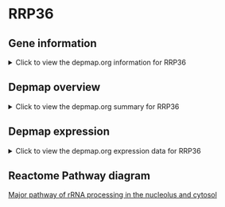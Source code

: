 <h1>RRP36</h1>

<h2>Gene information</h2>
<details>
  <summary>Click to view the depmap.org information for RRP36</summary>
  <iframe src="https://depmap.org/portal/gene/RRP36?tab=about" style="border:none;width:100%;height:800px"></iframe>
</details>

<h2>Depmap overview</h2>
<details>
  <summary>Click to view the depmap.org summary for RRP36</summary>
  <iframe src="https://depmap.org/portal/gene/RRP36?tab=overview" style="border:none;width:100%;height:800px"></iframe>
</details>

<h2>Depmap expression</h2>
<details>
  <summary>Click to view the depmap.org expression data for RRP36</summary>
  <iframe src="https://depmap.org/portal/gene/RRP36?tab=characterization" style="border:none;width:100%;height:800px"></iframe>
</details>



<h2>Reactome Pathway diagram</h2>
<a href="https://reactome.org/PathwayBrowser/#/R-HSA-6791226" target="_BLANK">Major pathway of rRNA processing in the nucleolus and cytosol</a>




